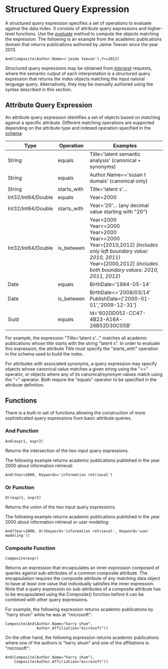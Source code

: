 # Structured Query Expression

A structured query expression specifies a set of operations to evaluate against the data index.  It consists of attribute query expressions and higher-level functions.  Use the [*evaluate*](evaluateMethod.md) method to compute the objects matching the expression.  The following is an example from the academic publications domain that returns publications authored by Jaime Teevan since the year 2013.

`And(Composite(Author.Name=='jaime teevan'),Y>=2013)`

Structured query expressions may be obtained from [*interpret*](interpretMethod.md) requests, where the semantic output of each interpretation is a structured query expression that returns the index objects matching the input natural language query.  Alternatively, they may be manually authored using the syntax described in this section.

## Attribute Query Expression

An attribute query expression identifies a set of objects based on matching against a specific attribute.  Different matching operations are supported depending on the attribute type and indexed operation specified in the [schema](SchemaFormat.md):

| Type | Operation | Examples |
|------|-------------|------------|
| String | equals | Title='latent semantic analysis'  (canonical + synonyms) |
| String | equals | Author.Name=='susan t dumais'  (canonical only)|
| String | starts_with | Title='latent s'... |
| Int32/Int64/Double | equals | Year=2000 |
| Int32/Int64/Double | starts_with | Year='20'... (any decimal value starting with "20") |
| Int32/Int64/Double | is_between | Year&lt;2000 <br/> Year&lt;=2000 <br/> Year&gt;2000 <br/> Year&gt;=2000 <br/> Year=[2010,2012) *(includes only left boundary value: 2010, 2011)* <br/> Year=[2000,2012] *(includes both boundary values: 2010, 2011, 2012)* |
| Date | equals | BirthDate='1984-05-14' |
| Date | is_between | BirthDate&lt;='2008/03/14' <br/> PublishDate=['2000-01-01','2009-12-31'] |
| Guid | equals | Id='602DD052-CC47-4B23-A16A-26B52D30C05B' |


For example, the expression "Title='latent s'..." matches all academic publications whose title starts with the string "latent s".  In order to evaluate this expression, the attribute Title must specify the "starts_with" operation in the schema used to build the index.

For attributes with associated synonyms, a query expression may specify objects whose canonical value matches a given string using the "==" operator, or objects where any of its canonical/synonym values match using the "=" operator.  Both require the "equals" operator to be specified in the attribute definition.


## Functions

There is a built-in set of functions allowing the construction of more sophisticated query expressions from basic attribute queries.

### And Function

`And(expr1, expr2)`

Returns the intersection of the two input query expressions.

The following example returns academic publications published in the year 2000 about information retrieval:

`And(Year=2000, Keyword=='information retrieval')`

### Or Function

`Or(expr1, expr2)`

Returns the union of the two input query expressions.

The following example returns academic publications published in the year 2000 about information retrieval or user modeling:

`And(Year=2000, Or(Keyword='information retrieval', Keyword='user modeling'))`

### Composite Function

`Composite(expr)`

Returns an expression that encapsulates an inner expression composed of queries against sub-attributes of a common composite attribute.  The encapsulation requires the composite attribute of any matching data object to have at least one value that individually satisfies the inner expression.  Note that a query expression on sub-attributes of a composite attribute has to be encapsulated using the Composite() function before it can be combined with other query expressions.

For example, the following expression returns academic publications by "harry shum" while he was at "microsoft":

```
Composite(And(Author.Name="harry shum", 
              Author.Affiliation="microsoft"))
```

On the other hand, the following expression returns academic publications where one of the authors is "harry shum" and one of the affiliations is "microsoft":

```
And(Composite(Author.Name="harry shum"), 
    Composite(Author.Affiliation="microsoft"))
```
